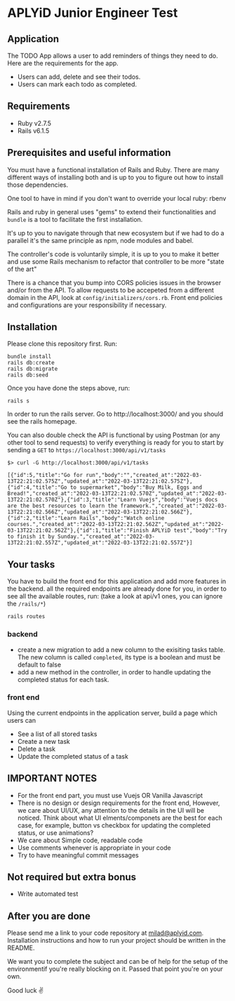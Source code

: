 # APLYiD Junior Engineer Test

## Application
The TODO App allows a user to add reminders of things they need to do. Here are the requirements for the app.

 - Users can add, delete and see their todos.
 - Users can mark each todo as completed.

## Requirements
 - Ruby v2.7.5
 - Rails v6.1.5

## Prerequisites and useful information
You must have a functional installation of Rails and Ruby. There are many different ways of installing both and is up to you to figure out how to install those dependencies.

One tool to have in mind if you don't want to override your local ruby: rbenv

Rails and ruby in general uses "gems" to extend their functionalities and `bundle` is a tool to facilitate the first installation.

It's up to you to navigate through that new ecosystem but if we had to do a parallel it's the same principle as npm, node modules and babel.

The controller's code is voluntarily simple, it is up to you to make it better and use some Rails mechanism to refactor that controller to be more "state of the art"

There is a chance that you bump into CORS policies issues in the browser and/or from the API. To allow requests to be accepeted from a different domain in the API, look at `config/initializers/cors.rb`. Front end policies and configurations are your responsibility if necessary.

## Installation
Please clone this repository first. 
Run:
```
bundle install
rails db:create
rails db:migrate
rails db:seed
```
Once you have done the steps above, run:
```
rails s
```
In order to run the rails server. Go to http://localhost:3000/ and you should see the rails homepage.

You can also double check the API is functional by using Postman (or any other tool to send requests) to verify everything is ready for you to start by sending a `GET` to `https://localhost:3000/api/v1/tasks`

```
$> curl -G http://localhost:3000/api/v1/tasks

[{"id":5,"title":"Go for run","body":"","created_at":"2022-03-13T22:21:02.575Z","updated_at":"2022-03-13T22:21:02.575Z"},{"id":4,"title":"Go to supermarket","body":"Buy Milk, Eggs and Bread!","created_at":"2022-03-13T22:21:02.570Z","updated_at":"2022-03-13T22:21:02.570Z"},{"id":3,"title":"Learn Vuejs","body":"Vuejs docs are the best resources to learn the framework.","created_at":"2022-03-13T22:21:02.566Z","updated_at":"2022-03-13T22:21:02.566Z"},{"id":2,"title":"Learn Rails","body":"Watch online courses.","created_at":"2022-03-13T22:21:02.562Z","updated_at":"2022-03-13T22:21:02.562Z"},{"id":1,"title":"Finish APLYiD test","body":"Try to finish it by Sunday.","created_at":"2022-03-13T22:21:02.557Z","updated_at":"2022-03-13T22:21:02.557Z"}]
```

## Your tasks
You have to build the front end for this application and add more features in the backend.
all the required endpoints are already done for you, in order to see all the available routes, run: (take a look at api/v1 ones, you can ignore the `/rails/*`)
```
rails routes
```

### backend
 - create a new migration to add a new column to the exisiting tasks table. The new column is called `completed`, its type is a boolean and must be default to false
 - add a new method in the controller, in order to handle updating the completed status for each task.

### front end
Using the current endpoints in the application server, build a page which users can
 - See a list of all stored tasks
 - Create a new task
 - Delete a task
 - Update the completed status of a task

## IMPORTANT NOTES
 - For the front end part, you must use Vuejs OR Vanilla Javascript
 - There is no design or design requirements for the front end, However, we care about UI/UX, any attention to the details in the UI will be noticed. Think about what UI elments/componets are the best for each case, for example, button vs checkbox for updating the completed status, or use animations?
 - We care about Simple code, readable code
 - Use comments whenever is appropriate in your code
 - Try to have meaningful commit messages

## Not required but extra bonus
- Write automated test

## After you are done
Please send me a link to your code repository at milad@aplyid.com. Installation instructions and how to run your project should be written in the README.

We want you to complete the subject and can be of help for the setup of the environmentif you're really blocking on it. Passed that point you're on your own.

Good luck ✌️
